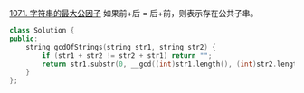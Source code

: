 [1071. 字符串的最大公因子](https://leetcode-cn.com/problems/greatest-common-divisor-of-strings/)
如果前+后 = 后+前，则表示存在公共子串。
```cpp
class Solution {
public:
    string gcdOfStrings(string str1, string str2) {
        if (str1 + str2 != str2 + str1) return "";
        return str1.substr(0, __gcd((int)str1.length(), (int)str2.length())); // __gcd() 为c++自带的求最大公约数的函数
    }
};
```